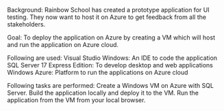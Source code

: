 Background:
Rainbow School has created a prototype application for UI testing. 
They now want to host it on Azure to get feedback from all the stakeholders. 

Goal:
To deploy the application on Azure by creating a VM which will host and run the application on Azure cloud.

Following are used:
Visual Studio Windows: An IDE to code the application
SQL Server 17 Express Edition: To develop desktop and web applications
Windows Azure: Platform to run the applications on Azure cloud

Following tasks are performed:
Create a Windows VM on Azure with SQL Server.
Build the application locally and deploy it to the VM.
Run the application from the VM from your local browser.
